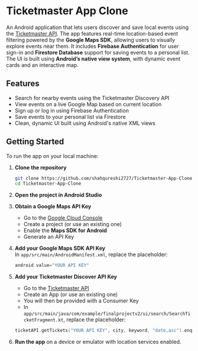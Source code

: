 # Ticketmaster App Clone

An Android application that lets users discover and save local events using the [Ticketmaster API](https://developer.ticketmaster.com/products-and-docs/apis/discovery-api/v2/). The app features real-time location-based event filtering powered by the **Google Maps SDK**, allowing users to visually explore events near them. It includes **Firebase Authentication** for user sign-in and **Firestore Database** support for saving events to a personal list. The UI is built using **Android’s native view system**, with dynamic event cards and an interactive map.


## Features

- Search for nearby events using the Ticketmaster Discovery API
- View events on a live Google Map based on current location
- Sign up or log in using Firebase Authentication
- Save events to your personal list via Firestore
- Clean, dynamic UI built using Android's native XML views

## Getting Started

To run the app on your local machine:

1. **Clone the repository**  
   ```bash
   git clone https://github.com/shahqureshi2727/Ticketmaster-App-Clone.git
   cd Ticketmaster-App-Clone
   ```

2. **Open the project in Android Studio**

3. **Obtain a Google Maps API Key**  
   - Go to the [Google Cloud Console](https://console.cloud.google.com/)
   - Create a project (or use an existing one)
   - Enable the **Maps SDK for Android**
   - Generate an API Key

4. **Add your Google Maps SDK API Key**  
   In `app/src/main/AndroidManifest.xml`, replace the placeholder:
   ```kotlin
   android.value="YOUR API KEY"
   ```
5. **Add your Ticketmaster Discover API Key**
   - Go to the [Ticketmaster API](https://developer.ticketmaster.com/products-and-docs/apis/discovery-api/v2/)
   - Create an App (or use an existing one)
   - You will then be provided with a Consumer Key
   - In `app/src/main/java/com/example/finalprojectv2/ui/search/SearchTicketFragment.kt`, replace the placeholder:
   ```kotlin
   ticketAPI.getTickets("YOUR API KEY", city, keyword, "date,asc").enqueue(object : Callback<TicketData?> { ... }
   ```

6. **Run the app** on a device or emulator with location services enabled.

